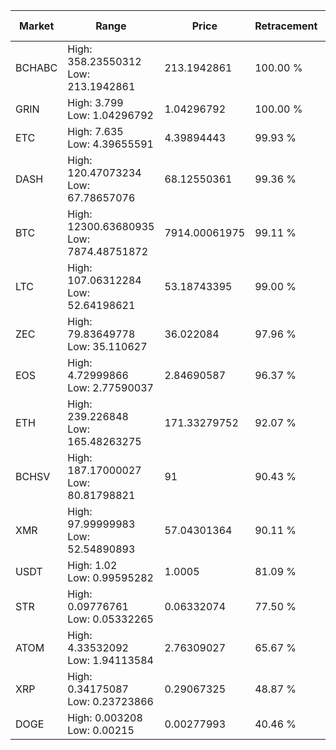 | Market | Range | Price| Retracement | Doubles to 50% |
| --- | --- | --- | --- | --- |
| BCHABC | High: 358.23550312<br />Low: 213.1942861 | 213.1942861 | 100.00 % | 1.34 |
| GRIN | High: 3.799<br />Low: 1.04296792 | 1.04296792 | 100.00 % | 2.32 |
| ETC | High: 7.635<br />Low: 4.39655591 | 4.39894443 | 99.93 % | 1.37 |
| DASH | High: 120.47073234<br />Low: 67.78657076 | 68.12550361 | 99.36 % | 1.38 |
| BTC | High: 12300.63680935<br />Low: 7874.48751872 | 7914.00061975 | 99.11 % | 1.27 |
| LTC | High: 107.06312284<br />Low: 52.64198621 | 53.18743395 | 99.00 % | 1.50 |
| ZEC | High: 79.83649778<br />Low: 35.110627 | 36.022084 | 97.96 % | 1.60 |
| EOS | High: 4.72999866<br />Low: 2.77590037 | 2.84690587 | 96.37 % | 1.32 |
| ETH | High: 239.226848<br />Low: 165.48263275 | 171.33279752 | 92.07 % | 1.18 |
| BCHSV | High: 187.17000027<br />Low: 80.81798821 | 91 | 90.43 % | 1.47 |
| XMR | High: 97.99999983<br />Low: 52.54890893 | 57.04301364 | 90.11 % | 1.32 |
| USDT | High: 1.02<br />Low: 0.99595282 | 1.0005 | 81.09 % | 1.01 |
| STR | High: 0.09776761<br />Low: 0.05332265 | 0.06332074 | 77.50 % | 1.19 |
| ATOM | High: 4.33532092<br />Low: 1.94113584 | 2.76309027 | 65.67 % | 1.14 |
| XRP | High: 0.34175087<br />Low: 0.23723866 | 0.29067325 | 48.87 % | 0.00 |
| DOGE | High: 0.003208<br />Low: 0.00215 | 0.00277993 | 40.46 % | 0.00 |
